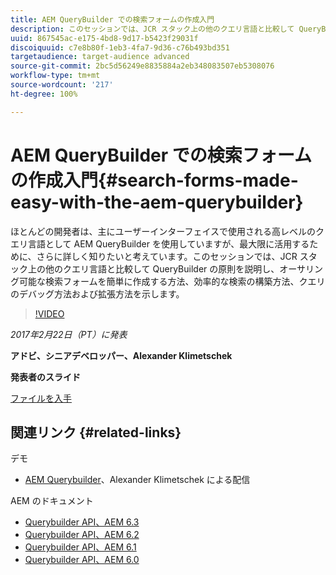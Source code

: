 ```yaml
---
title: AEM QueryBuilder での検索フォームの作成入門
description: このセッションでは、JCR スタック上の他のクエリ言語と比較して QueryBuilder の原則について説明します。QueryBuilder を使用して、オーサリング可能な検索フォームを簡単に作成する方法、効率的な検索の構築方法、クエリのデバッグ方法および拡張方法を示します。
uuid: 867545ac-e175-4bd8-9d17-b5423f29031f
discoiquuid: c7e8b80f-1eb3-4fa7-9d36-c76b493bd351
targetaudience: target-audience advanced
source-git-commit: 2bc5d56249e8835884a2eb348083507eb5308076
workflow-type: tm+mt
source-wordcount: '217'
ht-degree: 100%

---
```



# AEM QueryBuilder での検索フォームの作成入門{#search-forms-made-easy-with-the-aem-querybuilder}

ほとんどの開発者は、主にユーザーインターフェイスで使用される高レベルのクエリ言語として AEM QueryBuilder を使用していますが、最大限に活用するために、さらに詳しく知りたいと考えています。このセッションでは、JCR スタック上の他のクエリ言語と比較して QueryBuilder の原則を説明し、オーサリング可能な検索フォームを簡単に作成する方法、効率的な検索の構築方法、クエリのデバッグ方法および拡張方法を示します。

>[!VIDEO](https://video.tv.adobe.com/v/19139/?quality=9)

*2017年2月22日（PT）に発表*

**アドビ、シニアデベロッパー、Alexander Klimetschek**

**発表者のスライド**

[ファイルを入手](assets/aem-gems-querybuilder-2017.pdf)

## 関連リンク {#related-links}

デモ

* [AEM Querybuilder](https://www.youtube.com/watch?v=yR9mcp9_MtY&amp;list=PLHMjqSjX2bE7zaDKZ7KD-tuqVXooiKave)、Alexander Klimetschek による配信

AEM のドキュメント

* [Querybuilder API、AEM 6.3](https://docs.adobe.com/docs/en/aem/6-3/develop/search/querybuilder-api.html)
* [Querybuilder API、AEM 6.2](https://docs.adobe.com/docs/ko/aem/6-2/develop/search/querybuilder-api.html)
* [Querybuilder API、AEM 6.1](https://docs.adobe.com/docs/ko/aem/6-1/develop/search/querybuilder-api.html)
* [Querybuilder API、AEM 6.0](https://docs.adobe.com/docs/ko/aem/6-0/develop/search/querybuilder-api.html)

<!--
[Get back to the Overview](https://helpx.adobe.com/experience-manager/kt/eseminars/gems/aem-index.html)
-->

